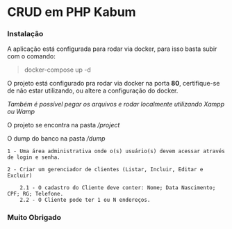 
# CRUD em PHP Kabum

### Instalação

A aplicação está configurada para rodar via docker, para isso basta subir com o comando:

> docker-compose up -d

O projeto está configurado pra rodar via docker na porta **80**, certifique-se de não estar utilizando, ou altere a configuração do docker.

_Também é possível pegar os arquivos e rodar localmente utilizando Xampp ou Wamp_

O projeto se encontra na pasta _/project_

O dump do banco na pasta _/dump_

```
1 - Uma área administrativa onde o(s) usuário(s) devem acessar através de login e senha.

2 - Criar um gerenciador de clientes (Listar, Incluir, Editar e Excluir)

    2.1 - O cadastro do Cliente deve conter: Nome; Data Nascimento; CPF; RG; Telefone.
    2.2 - O Cliente pode ter 1 ou N endereços.
```

### Muito Obrigado
